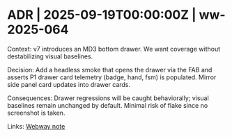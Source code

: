 # ADR | 2025-09-19T00:00:00Z | ww-2025-064

Context: v7 introduces an MD3 bottom drawer. We want coverage without destabilizing visual baselines.

Decision: Add a headless smoke that opens the drawer via the FAB and asserts P1 drawer card telemetry (badge, hand, fsm) is populated. Mirror side panel card updates into drawer cards.

Consequences: Drawer regressions will be caught behaviorally; visual baselines remain unchanged by default. Minimal risk of flake since no screenshot is taken.

Links: [Webway note](../../../../scaffolds/webway_ww-2025-064_v7_drawer_open_smoke.md)
